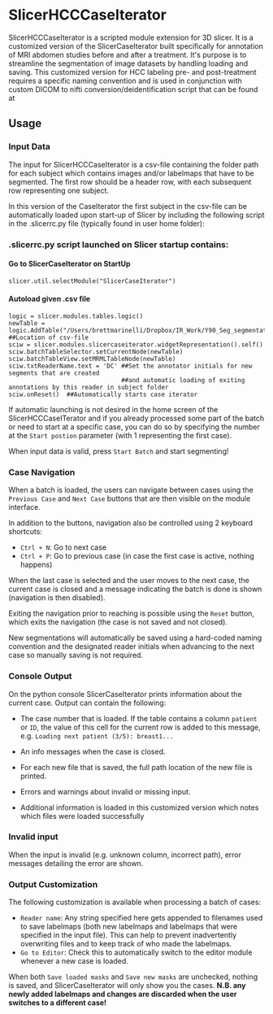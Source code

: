 # SlicerHCCCaseIterator

SlicerHCCCaseIterator is a scripted module extension for 3D slicer. It is a customized version of the 
SlicerCaseIterator built specifically for annotation of MRI abdomen studies before and after a treatment.
It's purpose is to streamline the segmentation of image datasets by handling
loading and saving. This customized version for HCC labeling pre- and post-treatment requires a specific
naming convention and is used in conjunction with custom DICOM to nifti conversion/deidentification script
that can be found at 

## Usage

### Input Data
The input for SlicerHCCCaseIterator is a csv-file containing the folder path for each subject which contains
images and/or labelmaps that have to be segmented. The first row should be a header row, with
each subsequent row representing one subject.

In this version of the CaseIterator the first subject in the csv-file can be automatically loaded upon
start-up of Slicer by including the following script in the .slicerrc.py file (typically found in user home folder):

### .slicerrc.py script launched on Slicer startup contains:
  
  #### Go to SlicerCaseIterator on StartUp

  `slicer.util.selectModule("SlicerCaseIterator")`

  #### Autoload given .csv file

  ```
  logic = slicer.modules.tables.logic()
  newTable = logic.AddTable("/Users/brettmarinelli/Dropbox/IR_Work/Y90_Seg_segmentations/Review_DC.csv") ##Location of csv-file
  sciw = slicer.modules.slicercaseiterator.widgetRepresentation().self()
  sciw.batchTableSelector.setCurrentNode(newTable)
  sciw.batchTableView.setMRMLTableNode(newTable)
  sciw.txtReaderName.text = 'DC' ##Set the annotator initials for new segments that are created 
                                 ##and automatic loading of exiting annotations by this reader in subject folder
  sciw.onReset()  ##Automatically starts case iterator
  
  ```

If automatic launching is not desired in the home screen of the SlicerHCCCaseITerator and if you already 
processed some part of the batch or need to start at a specific case, you can do so by specifying the 
number at the `Start postion` parameter (with 1 representing the first case).

When input data is valid, press `Start Batch` and start segmenting!

### Case Navigation

When a batch is loaded, the users can navigate between cases using the `Previous Case` and `Next Case`
buttons that are then visible on the module interface.

In addition to the buttons, navigation also be controlled using 2 keyboard shortcuts:
- `Ctrl + N`: Go to next case
- `Ctrl + P`: Go to previous case (in case the first case is active, nothing happens)

When the last case is selected and the user moves to the next case, the current case is closed
and a message indicating the batch is done is shown (navigation is then disabled).

Exiting the navigation prior to reaching is possible using the `Reset` button,
which exits the navigation (the case is not saved and not closed).

New segmentations will automatically be saved using a hard-coded naming convention and the
designated reader initials when advancing to the next case so manually saving is not required.

### Console Output

On the python console SlicerCaseIterator prints information about the current case.
Output can contain the following:
- The case number that is loaded. If the table contains a column `patient` or `ID`, the value
  of this cell for the current row is added to this message, e.g. `Loading next patient (3/5): breast1...` 
- An info messages when the case is closed.
- For each new file that is saved, the full path location of the new file is printed.
- Errors and warnings about invalid or missing input.

- Additional information is loaded in this customized version which notes which files were
loaded successfully

### Invalid input

When the input is invalid (e.g. unknown column, incorrect path), error messages
detailing the error are shown.

### Output Customization

The following customization is available when processing a batch of cases:
- `Reader name`: Any string specified here gets appended to filenames used to save labelmaps
  (both new labelmaps and labelmaps that were specified in the input file). This can help to
  prevent inadvertently overwriting files and to keep track of who made the labelmaps.
- `Go to Editor`: Check this to automatically switch to the editor module whenever a new case is loaded.
  
When both `Save loaded masks` and `Save new masks` are unchecked, nothing is saved, and SlicerCaseIterator will
only show you the cases. **N.B. any newly added labelmaps and changes are discarded when the user switches
to a different case!**
